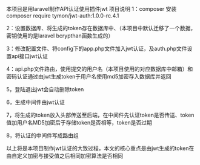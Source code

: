 本项目是用laravel制作API认证使用插件jwt
项目说明
1：composer 安装 composer require tymon/jwt-auth:1.0.0-rc.4.1

2：设置数据库、将生成的token存在数据库中、（本项目中默认迁移了一个数据，密钥使用的是laravel bcrypthan函数生成的）

3：修改配置文件、将config下的app.php文件加入jwt认证，及auth.php文件设置api接口jwt认证

4：api.php文件路由，使用提交的用户名（本项目使用的对应数据库中邮箱）和密码认证通过由jwt生成token于用户名使用md5加密存入数据库并返回

5，登陆退出jwt会自动删除token

6，生成中间件由jwt认证

7，将生成的token放入头部传送至后端，在中间件先认证token是否传送、token值加用户名MD5加密后于存储token是否相等，token是否过期

8，将认证的中间件写成路由组

以上将是本项目制作jwt认证的大致过程，本文的核心重点是由jwt生成的token在由自定义加密与接受值之后相同加密算法是否相同
